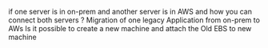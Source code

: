 if one server is in on-prem and another server is in AWS and how you can connect both servers ?
Migration of one legacy Application from on-prem  to AWs
Is it possible to create a new machine and attach the Old EBS to new machine

